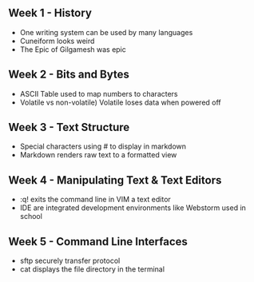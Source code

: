 ## Week 1 - History
- One writing system can be used by many languages
- Cuneiform looks weird
- The Epic of Gilgamesh was epic
## Week 2 - Bits and Bytes
- ASCII Table used to map numbers to characters
- Volatile vs non-volatile) Volatile loses data when powered off
## Week 3 - Text Structure 
- Special characters using \# to display in markdown
- Markdown renders raw text to a formatted view
## Week 4 - Manipulating Text & Text Editors
- :q! exits the command line in VIM a text editor
- IDE are integrated development environments like Webstorm used in school 
## Week 5 - Command Line Interfaces
- sftp securely transfer protocol
- cat displays the file directory in the terminal
